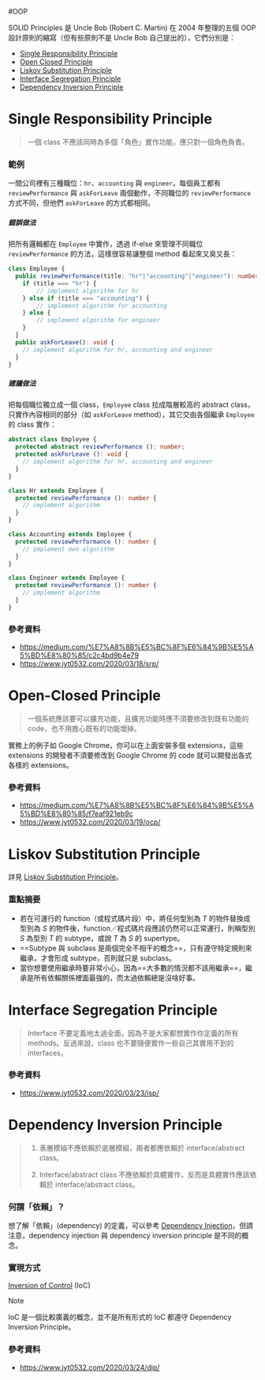 #OOP 

SOLID Principles 是 Uncle Bob (Robert C. Martin) 在 2004 年整理的五個 OOP 設計原則的縮寫（但有些原則不是 Uncle Bob 自己提出的），它們分別是：

- [Single Responsibility Principle](<#Single Responsibility Principle>)
- [Open Closed Principle](<#Open Closed Principle>)
- [Liskov Substitution Principle](<#Liskov Substitution Principle>)
- [Interface Segregation Principle](<#Interface Segregation Principle>)
- [Dependency Inversion Principle](<#Dependency Iversion Principle>)

# Single Responsibility Principle

>一個 class 不應該同時為多個「角色」實作功能，應只對一個角色負責。

### 範例

一間公司裡有三種職位：`hr`、`accounting` 與 `engineer`，每個員工都有 `reviewPerformance` 與 `askForLeave` 兩個動作，不同職位的 `reviewPerformance` 方式不同，但他們 `askForLeave` 的方式都相同。

##### 錯誤做法

把所有邏輯都在 `Employee` 中實作，透過 if-else 來管理不同職位 `reviewPerformance` 的方法，這樣很容易讓整個 method 看起來又臭又長：

```TypeScript
class Employee {
  public reviewPerformance(title: "hr"|"accounting"|"engineer"): number {
    if (title === "hr") {
        // implement algorithm for hr
    } else if (title === "accounting") {
        // implement algorithm for accounting
    } else {
        // implement algorithm for engineer
    }
  }
  public askForLeave(): void {
    // implement algorithm for hr, accounting and engineer
  }
}
```

##### 建議做法

把每個職位獨立成一個 class，`Employee` class 拉成階層較高的 abstract class，只實作內容相同的部分（如 `askForLeave` method），其它交由各個繼承 `Employee` 的 class 實作：

```TypeScript
abstract class Employee {
  protected abstract reviewPerformance (): number;
  protected askForLeave (): void {
    // implement algorithm for hr, accounting and engineer
  }
}

class Hr extends Employee {
  protected reviewPerformance (): number {
    // implement algorithm
  }
}

class Accounting extends Employee {
  protected reviewPerformance (): number {
    // implement own algorithm
  }
}

class Engineer extends Employee {
  protected reviewPerformance (): number {
    // implement algorithm
  }
}
```

### 參考資料

- <https://medium.com/%E7%A8%8B%E5%BC%8F%E6%84%9B%E5%A5%BD%E8%80%85/c2c4bd9b4e79>
- <https://www.jyt0532.com/2020/03/18/srp/>

# Open-Closed Principle

>一個系統應該要可以擴充功能，且擴充功能時應不須要修改到既有功能的 code，也不用擔心既有的功能壞掉。

實務上的例子如 Google Chrome，你可以在上面安裝多個 extensions，這些 extensions 的開發者不須要修改到 Google Chrome 的 code 就可以開發出各式各樣的 extensions。

### 參考資料

- <https://medium.com/%E7%A8%8B%E5%BC%8F%E6%84%9B%E5%A5%BD%E8%80%85/f7eaf921eb9c>
- <https://www.jyt0532.com/2020/03/19/ocp/>

# Liskov Substitution Principle

詳見 [Liskov Substitution Principle](</Programming Language/Liskov Substitution Principle.md>)。

### 重點摘要

- 若在可運行的 function（或程式碼片段）中，將任何型別為 $T$ 的物件替換成型別為 $S$ 的物件後，function／程式碼片段應該仍然可以正常運行，則稱型別 $S$ 為型別 $T$ 的 subtype，或說 $T$ 為 $S$ 的 supertype。
- ==Subtype 與 subclass 是兩個完全不相干的概念==，只有遵守特定規則來繼承，才會形成 subtype，否則就只是 subclass。
- 當你想要使用繼承時要非常小心，因為==大多數的情況都不該用繼承==，繼承是所有依賴關係裡面最強的，而太過依賴總是沒啥好事。

# Interface Segregation Principle

>Interface 不要定義地太過全面，因為不是大家都想實作你定義的所有 methods。反過來說，class 也不要隨便實作一些自己其實用不到的 interfaces。

### 參考資料

- <https://www.jyt0532.com/2020/03/23/isp/>

# Dependency Inversion Principle

>1. 表層模組不應依賴於底層模組，兩者都應依賴於 interface/abstract class。
>
>2. Interface/abstract class 不應依賴於具體實作，反而是具體實作應該依賴於 interface/abstract class。

### 何謂「依賴」？

想了解「依賴」(dependency) 的定義，可以參考 [Dependency Injection](</Programming Language/Dependency Injection.md>)，但請注意，dependency injection 與 dependency inversion principle 是不同的概念。

### 實現方式

[Inversion of Control](</Programming Language/Inversion of Control.md>) (IoC)

>[!Note]
>IoC 是一個比較廣義的概念，並不是所有形式的 IoC 都遵守 Dependency Inversion Principle。

### 參考資料

- <https://www.jyt0532.com/2020/03/24/dip/>

